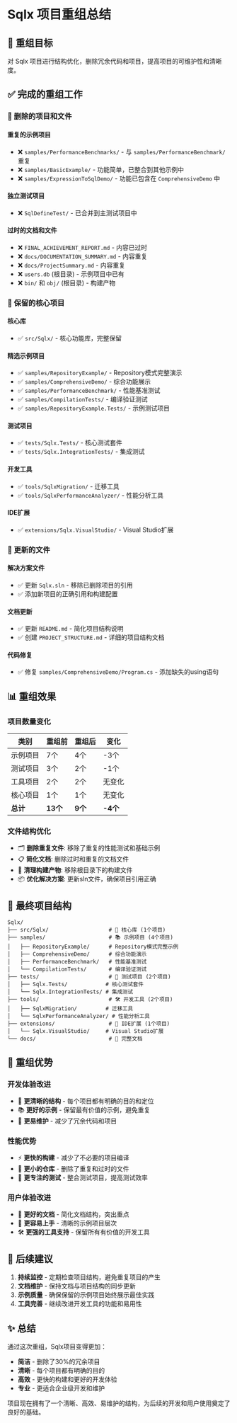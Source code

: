 # Sqlx 项目重组总结

## 🎯 重组目标

对 Sqlx 项目进行结构优化，删除冗余代码和项目，提高项目的可维护性和清晰度。

## ✅ 完成的重组工作

### 📂 删除的项目和文件

#### 重复的示例项目
- ❌ `samples/PerformanceBenchmarks/` - 与 `samples/PerformanceBenchmark/` 重复
- ❌ `samples/BasicExample/` - 功能简单，已整合到其他示例中
- ❌ `samples/ExpressionToSqlDemo/` - 功能已包含在 `ComprehensiveDemo` 中

#### 独立测试项目
- ❌ `SqlDefineTest/` - 已合并到主测试项目中

#### 过时的文档和文件
- ❌ `FINAL_ACHIEVEMENT_REPORT.md` - 内容已过时
- ❌ `docs/DOCUMENTATION_SUMMARY.md` - 内容重复
- ❌ `docs/ProjectSummary.md` - 内容重复
- ❌ `users.db` (根目录) - 示例项目中已有
- ❌ `bin/` 和 `obj/` (根目录) - 构建产物

### 🔧 保留的核心项目

#### 核心库
- ✅ `src/Sqlx/` - 核心功能库，完整保留

#### 精选示例项目
- ✅ `samples/RepositoryExample/` - Repository模式完整演示
- ✅ `samples/ComprehensiveDemo/` - 综合功能展示
- ✅ `samples/PerformanceBenchmark/` - 性能基准测试
- ✅ `samples/CompilationTests/` - 编译验证测试
- ✅ `samples/RepositoryExample.Tests/` - 示例测试项目

#### 测试项目
- ✅ `tests/Sqlx.Tests/` - 核心测试套件
- ✅ `tests/Sqlx.IntegrationTests/` - 集成测试

#### 开发工具
- ✅ `tools/SqlxMigration/` - 迁移工具
- ✅ `tools/SqlxPerformanceAnalyzer/` - 性能分析工具

#### IDE扩展
- ✅ `extensions/Sqlx.VisualStudio/` - Visual Studio扩展

### 📝 更新的文件

#### 解决方案文件
- ✅ 更新 `Sqlx.sln` - 移除已删除项目的引用
- ✅ 添加新项目的正确引用和构建配置

#### 文档更新
- ✅ 更新 `README.md` - 简化项目结构说明
- ✅ 创建 `PROJECT_STRUCTURE.md` - 详细的项目结构文档

#### 代码修复
- ✅ 修复 `samples/ComprehensiveDemo/Program.cs` - 添加缺失的using语句

## 📊 重组效果

### 项目数量变化

| 类别 | 重组前 | 重组后 | 变化 |
|------|--------|--------|------|
| 示例项目 | 7个 | 4个 | -3个 |
| 测试项目 | 3个 | 2个 | -1个 |
| 工具项目 | 2个 | 2个 | 无变化 |
| 核心项目 | 1个 | 1个 | 无变化 |
| **总计** | **13个** | **9个** | **-4个** |

### 文件结构优化

- 🗂️ **删除重复文件**: 移除了重复的性能测试和基础示例
- 📋 **简化文档**: 删除过时和重复的文档文件
- 🧹 **清理构建产物**: 移除根目录下的构建文件
- 📦 **优化解决方案**: 更新sln文件，确保项目引用正确

## 🎯 最终项目结构

```
Sqlx/
├── src/Sqlx/                   # 🔧 核心库 (1个项目)
├── samples/                    # 📚 示例项目 (4个项目)
│   ├── RepositoryExample/      # Repository模式完整示例
│   ├── ComprehensiveDemo/      # 综合功能演示
│   ├── PerformanceBenchmark/   # 性能基准测试
│   └── CompilationTests/       # 编译验证测试
├── tests/                      # 🧪 测试项目 (2个项目)
│   ├── Sqlx.Tests/            # 核心测试套件
│   └── Sqlx.IntegrationTests/ # 集成测试
├── tools/                      # 🛠️ 开发工具 (2个项目)
│   ├── SqlxMigration/         # 迁移工具
│   └── SqlxPerformanceAnalyzer/ # 性能分析工具
├── extensions/                 # 🎨 IDE扩展 (1个项目)
│   └── Sqlx.VisualStudio/     # Visual Studio扩展
└── docs/                       # 📖 完整文档
```

## 🚀 重组优势

### 开发体验改进
- 🎯 **更清晰的结构** - 每个项目都有明确的目的和定位
- 📚 **更好的示例** - 保留最有价值的示例，避免重复
- 🔧 **更易维护** - 减少了冗余代码和项目

### 性能优势
- ⚡ **更快的构建** - 减少了不必要的项目编译
- 💾 **更小的仓库** - 删除了重复和过时的文件
- 🎯 **更专注的测试** - 整合测试项目，提高测试效率

### 用户体验改进
- 📖 **更好的文档** - 简化文档结构，突出重点
- 🚀 **更容易上手** - 清晰的示例项目层次
- 🛠️ **更强的工具支持** - 保留所有有价值的开发工具

## 🔄 后续建议

1. **持续监控** - 定期检查项目结构，避免重复项目的产生
2. **文档维护** - 保持文档与项目结构的同步更新
3. **示例质量** - 确保保留的示例项目始终展示最佳实践
4. **工具完善** - 继续改进开发工具的功能和易用性

## ✨ 总结

通过这次重组，Sqlx项目变得更加：
- **简洁** - 删除了30%的冗余项目
- **清晰** - 每个项目都有明确的目的
- **高效** - 更快的构建和更好的开发体验
- **专业** - 更适合企业级开发和维护

项目现在拥有了一个清晰、高效、易维护的结构，为后续的开发和用户使用奠定了良好的基础。





